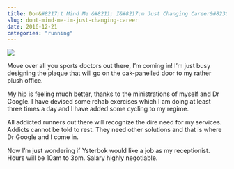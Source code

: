 ```yaml
---
title: Don&#8217;t Mind Me &#8211; I&#8217;m Just Changing Career&#8230;.
slug: dont-mind-me-im-just-changing-career
date: 2016-12-21
categories: "running"
---
```


<p><img src="https://res.cloudinary.com/dy6grlu8z/image/upload/v1558841744/pwykophobmhdqkwnr0o8.jpg"/></p>
<p>Move over all you sports doctors out there, I’m coming in! I’m just busy designing the plaque that will go on the oak-panelled door to my rather plush office.</p>
<p>My hip is feeling much better, thanks to the ministrations of myself and Dr Google. I have devised some rehab exercises which I am doing at least three times a day and I have added some cycling to my regime.</p>
<p>All addicted runners out there will recognize the dire need for my services. Addicts cannot be told to rest. They need other solutions and that is where Dr Google and I come in.</p>
<p>Now I’m just wondering if Ysterbok would like a job as my receptionist. Hours will be 10am to 3pm. Salary highly negotiable.</p>







